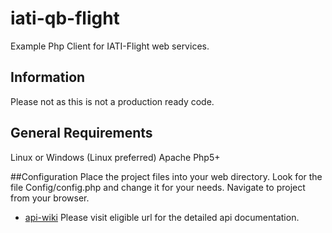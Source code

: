 # iati-qb-flight
Example Php Client for IATI-Flight web services.

## Information
Please not as this is not a production ready code.  

## General Requirements
Linux or Windows (Linux preferred)
Apache
Php5+

##Configuration
Place the project files into your web directory.
Look for the file Config/config.php and change it for your needs. 
Navigate to project from your browser.

* [api-wiki](http://redmine.iati.com/)
 Please visit eligible url for the detailed api documentation.
